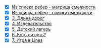 - [x] [Из списка ребер - матрица смежности](./graph_1.cpp)
- [x] [Из списка ребер - списки смежности](./graph_2.cpp)
- [x] [3. Длина дорог](./graph_3.cpp)
- [x] [4. Издевательство](./graph_4.cpp)
- [x] [5. Детский лагерь](./graph_5.cpp)
- [x] [6. Есть ли путь?](./graph_6.cpp)
- [x] [7. Игра в Lines](./graph_7.cpp)